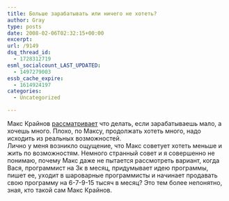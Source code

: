```yaml
---
title: Больше зарабатывать или ничего не хотеть?
author: Gray
type: posts
date: 2008-02-06T02:32:15+00:00
excerpt:
url: /9149
dsq_thread_id:
  - 1728312719
esml_socialcount_LAST_UPDATED:
  - 1497279003
essb_cache_expire:
  - 1614924197
categories:
  - Uncategorized

---
```








Макс Крайнов <a href="http://www.kraynov.com/2008/02/04/money-earning-illusion/" target="_blank">рассматривает</a> что делать, если зарабатываешь мало, а хочешь много. Плохо, по Максу, продолжать хотеть много, надо исходить из реальных возможностей.  
Лично у меня возникло ощущение, что Макс советует хотеть меньше и жить по возможностям. Немного странный совет и я совершенно не понимаю, почему Макс даже не пытается рассмотреть вариант, когда Вася, программист на 3к в месяц, придумывает идею программы, пишет ее, уходит в шароварные программисты и начинает продавать свою программу на 6-7-9-15 тысяч в месяц? Это тем более непонятно, зная, кто такой сам Макс Крайнов.